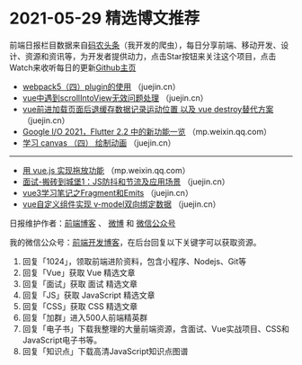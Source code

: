 # 2021-05-29 精选博文推荐

前端日报栏目数据来自[码农头条](http://hao.caibaojian.com.cn/)（我开发的爬虫），每日分享前端、移动开发、设计、资源和资讯等，为开发者提供动力，点击Star按钮来关注这个项目，点击Watch来收听每日的更新[Github主页](https://github.com/kujian/frontendDaily)
* [webpack5（四）plugin的使用](https://juejin.cn/post/6967233054171463717) （juejin.cn）
* [vue中遇到scrollIntoView无效问题处理](https://juejin.cn/post/6967232647642742820) （juejin.cn）
* [vue前进加载页面后退缓存数据记录运动位置 以及 vue destroy替代方案](https://juejin.cn/post/6967231299127885838) （juejin.cn）
* [Google I/O 2021，Flutter 2.2 中的新功能一览](https://mp.weixin.qq.com/s/PVZdGi3xoMwAnKRIGGWPgw) （mp.weixin.qq.com）
* [学习 canvas （四） 绘制动画](https://juejin.cn/post/6967292409487032351) （juejin.cn）

***
* [用 vue.js 实现拖放功能](https://mp.weixin.qq.com/s?__biz=MzI3NzIzMDY0NA==&mid=2247502144&idx=1&sn=2b9b947a36b94ad5586e84ec18efb23f) （mp.weixin.qq.com）
* [面试-搬砖到城堡1：JS防抖和节流及应用场景](https://juejin.cn/post/6967273496430772255) （juejin.cn）
* [vue3学习笔记之Fragment和Emits](https://juejin.cn/post/6967259191299801124) （juejin.cn）
* [vue自定义组件实现 v-model双向绑定数据](https://juejin.cn/post/6967234522614071310) （juejin.cn）

日报维护作者：[前端博客](http://caibaojian.com.cn/) 、 [微博](http://weibo.com/kujian) 和 [微信公众号](https://open.weixin.qq.com/qr/code?username=caibaojian_com)

我的微信公众号：[前端开发博客](https://open.weixin.qq.com/qr/code?username=caibaojian_com)，在后台回复以下关键字可以获取资源。

1. 回复「1024」，领取前端进阶资料，包含小程序、Nodejs、Git等
2. 回复「Vue」获取 Vue 精选文章
3. 回复「面试」获取 面试 精选文章
4. 回复「JS」获取 JavaScript 精选文章
5. 回复「CSS」获取 CSS 精选文章
6. 回复「加群」进入500人前端精英群
7. 回复「电子书」下载我整理的大量前端资源，含面试、Vue实战项目、CSS和JavaScript电子书等。
8. 回复「知识点」下载高清JavaScript知识点图谱